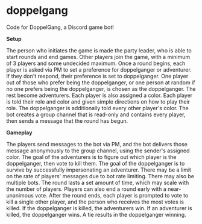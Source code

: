 # doppelgang

Code for DoppelGang, a Discord game bot!

**Setup**

The person who initiates the game is made the party leader, who is able to start rounds and end games. Other players join the game, with a minimum of 3 players and some undecided maximum. 
Once a round begins, each player is asked via PM to set a preference for doppelganger or adventurer. If they don't respond, their preference is set to doppelganger.
One player out of those who prefer being the doppelganger, or one person at random if no one prefers being the doppelganger, is chosen as the doppelganger. The rest become adventurers. Each player is also assigned a color. 
Each player is told their role and color and given simple directions on how to play their role. The doppelganger is additionally told every other player's color.
The bot creates a group channel that is read-only and contains every player, then sends a message that the round has begun.

**Gameplay**

The players send messages to the bot via PM, and the bot delivers those message anonymously to the group channel, using the sender's assigned color.
The goal of the adventurers is to figure out which player is the doppelganger, then vote to kill them. The goal of the doppelganger is to survive by successfully impersonating an adventurer.
There may be a limit on the rate of players' messages due to bot rate limiting. There may also be multiple bots.
The round lasts a set amount of time, which may scale with the number of players. Players can also end a round early with a near-unanimous vote.
After the round ends, each player is prompted to vote to kill a single other player, and the person who receives the most votes is killed. If the doppelganger is killed, the adventurers win. If an adventurer is killed, the doppelganger wins. A tie results in the doppelganger winning.
